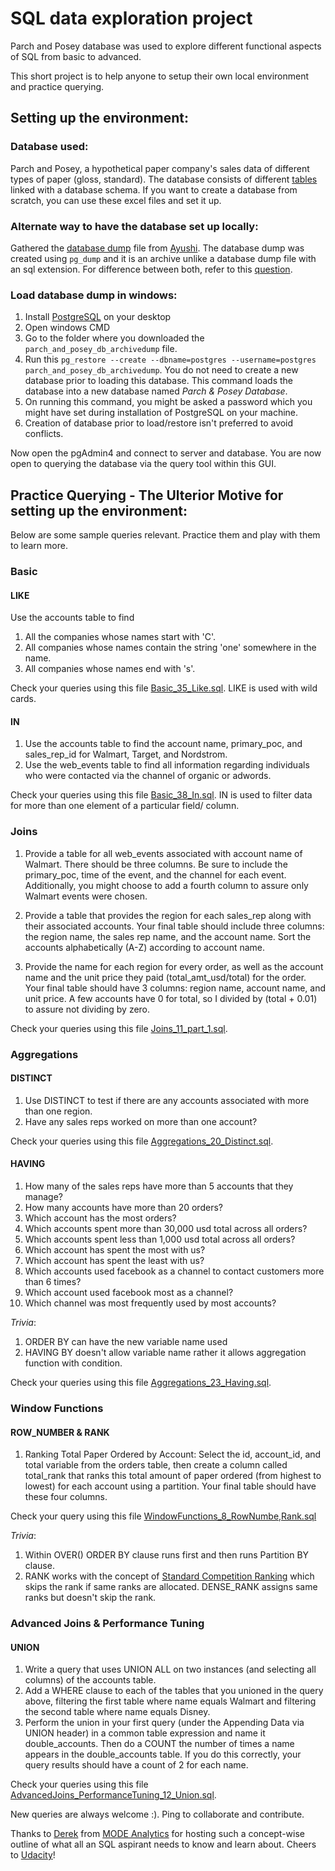 # SQL data exploration project
Parch and Posey database was used to explore different functional aspects of SQL from basic to advanced.

This short project is to help anyone to setup their own local environment and practice querying. 

## Setting up the environment:
### Database used: 
Parch and Posey, a hypothetical paper company's sales data of different types of paper (gloss, standard). The database consists of different [tables](https://github.com/akshayreddykotha/sql-data-exploration-project/tree/master/data) linked with a database schema. If you want to create a database from scratch, you can use these excel files and set it up.

### Alternate way to have the database set up locally:
Gathered the [database dump](https://github.com/akshayreddykotha/sql-data-exploration-project/blob/master/parch_and_posey_db_archivedump) file from [Ayushi](https://github.com/ayushi-b). The database dump was created using `pg_dump` and it is an archive unlike a database dump file with an sql extension. For difference between both, refer to this [question](https://stackoverflow.com/questions/2732474/restore-a-postgres-backup-file-using-the-command-line).

### Load database dump in windows:

1. Install [PostgreSQL](https://www.enterprisedb.com/downloads/postgres-postgresql-downloads) on your desktop
2. Open windows CMD
3. Go to the folder where you downloaded the `parch_and_posey_db_archivedump` file.
4. Run this `pg_restore --create --dbname=postgres --username=postgres parch_and_posey_db_archivedump`. You do not need to create a new database prior to loading this database. This command loads the database into a new database named *Parch & Posey Database*.
5. On running this command, you might be asked a password which you might have set during installation of PostgreSQL on your machine.
6. Creation of database prior to load/restore isn't preferred to avoid conflicts.

Now open the pgAdmin4 and connect to server and database. You are now open to querying the database via the query tool within this GUI.

## Practice Querying - The Ulterior Motive for setting up the environment:
Below are some sample queries relevant. Practice them and play with them to learn more.
### Basic
#### LIKE
Use the accounts table to find
1. All the companies whose names start with 'C'. 
2. All companies whose names contain the string 'one' somewhere in the name.
3. All companies whose names end with 's'.

Check your queries using this file [Basic_35_Like.sql](https://github.com/akshayreddykotha/sql-data-exploration-project/blob/master/Basic_35_Like.sql). LIKE is used with wild cards.
#### IN
1. Use the accounts table to find the account name, primary_poc, and sales_rep_id for Walmart, Target, and Nordstrom.
2. Use the web_events table to find all information regarding individuals who were contacted via the channel of organic or adwords.

Check your queries using this file [Basic_38_In.sql](https://github.com/akshayreddykotha/sql-data-exploration-project/blob/master/Basic_38_In.sql). IN is used to filter data for more than one element of a particular field/ column.
### Joins
1. Provide a table for all web_events associated with account name of Walmart. There should be three columns. Be sure to include the primary_poc, time of the event, and the channel for each event. Additionally, you might choose to add a fourth column to assure only Walmart events were chosen. 

2. Provide a table that provides the region for each sales_rep along with their associated accounts. Your final table should include three columns: the region name, the sales rep name, and the account name. Sort the accounts alphabetically (A-Z) according to account name. 

3. Provide the name for each region for every order, as well as the account name and the unit price they paid (total_amt_usd/total) for the order. Your final table should have 3 columns: region name, account name, and unit price. A few accounts have 0 for total, so I divided by (total + 0.01) to assure not dividing by zero.

Check your queries using this file [Joins_11_part_1.sql](https://github.com/akshayreddykotha/sql-data-exploration-project/blob/master/Joins_11_part_1.sql). 
### Aggregations
#### DISTINCT
1. Use DISTINCT to test if there are any accounts associated with more than one region.
2. Have any sales reps worked on more than one account?

Check your queries using this file [Aggregations_20_Distinct.sql](https://github.com/akshayreddykotha/sql-data-exploration-project/blob/master/Aggregations_20_Distinct.sql).
#### HAVING
1. How many of the sales reps have more than 5 accounts that they manage?
2. How many accounts have more than 20 orders?
3. Which account has the most orders?
4. Which accounts spent more than 30,000 usd total across all orders?
5. Which accounts spent less than 1,000 usd total across all orders?
6. Which account has spent the most with us?
7. Which account has spent the least with us?
8. Which accounts used facebook as a channel to contact customers more than 6 times?
9. Which account used facebook most as a channel? 
10. Which channel was most frequently used by most accounts?

*Trivia*:
1. ORDER BY can have the new variable name used
2. HAVING BY doesn't allow variable name rather it allows aggregation function with condition.


Check your queries using this file [Aggregations_23_Having.sql](https://github.com/akshayreddykotha/sql-data-exploration-project/blob/master/Aggregations_23_Having.sql).

### Window Functions
#### ROW_NUMBER & RANK
1. Ranking Total Paper Ordered by Account: Select the id, account_id, and total variable from the orders table, then create a column called total_rank that ranks this total amount of paper ordered (from highest to lowest) for each account using a partition. Your final table should have these four columns.

Check your query using this file [WindowFunctions_8_RowNumbe,Rank.sql](https://github.com/akshayreddykotha/sql-data-exploration-project/blob/master/WindowFunctions_8_RowNumber%2CRank.sql)

*Trivia*:
1. Within OVER() ORDER BY clause runs first and then runs Partition BY clause. 
2. RANK works with the concept of [Standard Competition Ranking](https://en.wikipedia.org/wiki/Ranking#Standard_competition_ranking_(%221224%22_ranking)) which skips the rank if same ranks are allocated. DENSE_RANK assigns same ranks but doesn't skip the rank. 

### Advanced Joins & Performance Tuning
#### UNION
1. Write a query that uses UNION ALL on two instances (and selecting all columns) of the accounts table.
2. Add a WHERE clause to each of the tables that you unioned in the query above, filtering the first table where name equals Walmart and filtering the second table where name equals Disney. 
3. Perform the union in your first query (under the Appending Data via UNION header) in a common table expression and name it double_accounts. Then do a COUNT the number of times a name appears in the double_accounts table. If you do this correctly, your query results should have a count of 2 for each name.

Check your queries using this file [AdvancedJoins_PerformanceTuning_12_Union.sql](https://github.com/akshayreddykotha/sql-data-exploration-project/blob/master/AdvancedJoins_PerformanceTuning_12_Union.sql).

New queries are always welcome :). Ping to collaborate and contribute.

Thanks to [Derek](https://www.linkedin.com/in/dereksteer/) from [MODE Analytics](https://modeanalytics.com) for hosting such a concept-wise outline of what all an SQL aspirant needs to know and learn about. Cheers to [Udacity](https://classroom.udacity.com)!
